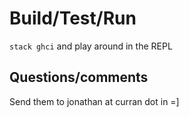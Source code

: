 # Build/Test/Run

`stack ghci` and play around in the REPL

## Questions/comments

Send them to jonathan at curran dot in =]
